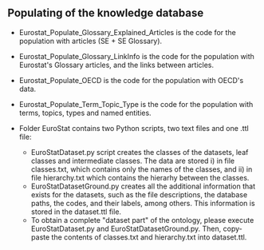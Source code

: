 
## Populating of the knowledge database

-   Eurostat_Populate_Glossary_Explained_Articles is the code for the population with articles (SE + SE Glossary).

-   Eurostat_Populate_Glossary_LinkInfo is the code for the population with Eurostat's Glossary articles, and the links between articles.

-   Eurostat_Populate_OECD is the code for the population with ΟECD's data.

-   Eurostat_Populate_Term_Topic_Type is the code for the population with terms, topics, types and named entities.

-   Folder EuroStat contains two Python scripts, two text files and one .ttl file:
    - EuroStatDataset.py script creates the classes of the datasets, leaf classes and intermediate classes. The data are stored i) in file classes.txt, which contains only the names of the classes, and ii) in file hierarchy.txt which contains the hierarhy between the classes.
    - EuroStatDatasetGround.py creates all the additional information that exists for the datasets, such as the file descriptions, the database paths, the codes, and their labels, among others. This information is stored in the dataset.ttl file.
    - To obtain a complete "dataset part" of the ontology, please execute EuroStatDataset.py and EuroStatDatasetGround.py. Then, copy-paste the contents of classes.txt and hierarchy.txt into dataset.ttl. 
